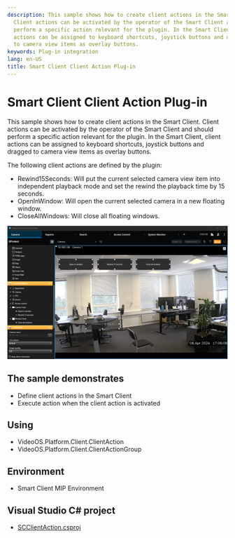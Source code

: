 ```yaml
---
description: This sample shows how to create client actions in the Smart Client. 
  Client actions can be activated by the operator of the Smart Client and should 
  perform a specific action relevant for the plugin. In the Smart Client, client 
  actions can be assigned to keyboard shortcuts, joystick buttons and dragged 
  to camera view items as overlay buttons.
keywords: Plug-in integration
lang: en-US
title: Smart Client Client Action Plug-in
---
```


# Smart Client Client Action Plug-in

This sample shows how to create client actions in the Smart Client. 
Client actions can be activated by the operator of the Smart Client and should 
perform a specific action relevant for the plugin. In the Smart Client, client 
actions can be assigned to keyboard shortcuts, joystick buttons and dragged 
to camera view items as overlay buttons.

The following client actions are defined by the plugin:

- Rewind15Seconds: Will put the current selected camera view item into independent playback mode and set the rewind the playback time by 15 seconds.
- OpenInWindow: Will open the current selected camera in a new floating window.
- CloseAllWindows: Will close all floating windows.

![](SCClientAction.png)

## The sample demonstrates

- Define client actions in the Smart Client
- Execute action when the client action is activated

## Using

- VideoOS.Platform.Client.ClientAction
- VideoOS.Platform.Client.ClientActionGroup

## Environment

- Smart Client MIP Environment

## Visual Studio C\# project

- [SCClientAction.csproj](javascript:clone('https://github.com/milestonesys/mipsdk-samples-plugin','src/PluginSamples.sln');)
